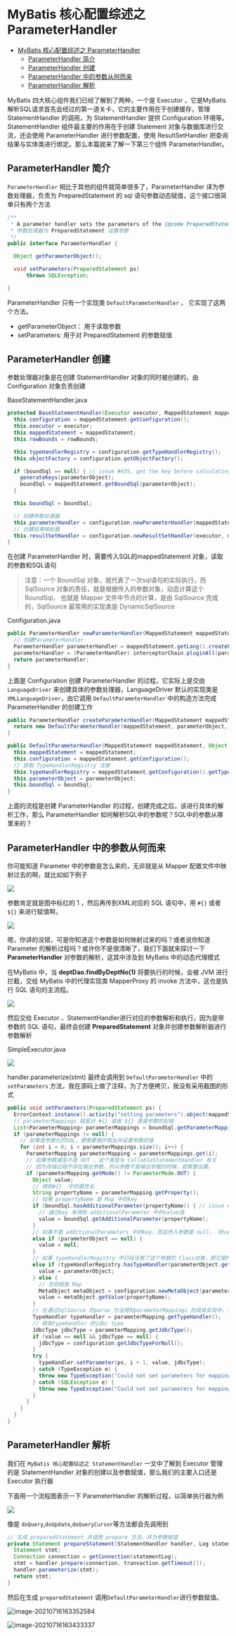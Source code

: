 # MyBatis 核心配置综述之 ParameterHandler

* [MyBatis 核心配置综述之 ParameterHandler](#mybatis-核心配置综述之-parameterhandler)
   * [ParameterHandler 简介](#parameterhandler-简介)
   * [ParameterHandler 创建](#parameterhandler-创建)
   * [ParameterHandler 中的参数从何而来](#parameterhandler-中的参数从何而来)
   * [ParameterHandler 解析](#parameterhandler-解析)

MyBatis 四大核心组件我们已经了解到了两种，一个是 Executor ，它是MyBatis 解析SQL请求首先会经过的第一道关卡，它的主要作用在于创建缓存，管理 StatementHandler 的调用，为 StatementHandler 提供 Configuration 环境等。StatementHandler 组件最主要的作用在于创建 Statement 对象与数据库进行交流，还会使用 ParameterHandler 进行参数配置，使用 ResultSetHandler 把查询结果与实体类进行绑定。那么本篇就来了解一下第三个组件 ParameterHandler。

## ParameterHandler 简介

`ParameterHandler` 相比于其他的组件就简单很多了，ParameterHandler 译为参数处理器，负责为 PreparedStatement 的 sql 语句参数动态赋值，这个接口很简单只有两个方法

```java
/**
 * A parameter handler sets the parameters of the {@code PreparedStatement}
 * 参数处理器为 PreparedStatement 设置参数
 */
public interface ParameterHandler {

  Object getParameterObject();

  void setParameters(PreparedStatement ps)
      throws SQLException;

}
```

ParameterHandler 只有一个实现类 `DefaultParameterHandler` ， 它实现了这两个方法。

- getParameterObject： 用于读取参数
- setParameters: 用于对 PreparedStatement 的参数赋值

## ParameterHandler 创建

参数处理器对象是在创建 StatementHandler 对象的同时被创建的，由 Configuration 对象负责创建

BaseStatementHandler.java

```java
protected BaseStatementHandler(Executor executor, MappedStatement mappedStatement, Object parameterObject, RowBounds rowBounds, ResultHandler resultHandler, BoundSql boundSql) {
  this.configuration = mappedStatement.getConfiguration();
  this.executor = executor;
  this.mappedStatement = mappedStatement;
  this.rowBounds = rowBounds;

  this.typeHandlerRegistry = configuration.getTypeHandlerRegistry();
  this.objectFactory = configuration.getObjectFactory();

  if (boundSql == null) { // issue #435, get the key before calculating the statement
    generateKeys(parameterObject);
    boundSql = mappedStatement.getBoundSql(parameterObject);
  }

  this.boundSql = boundSql;

  // 创建参数处理器
  this.parameterHandler = configuration.newParameterHandler(mappedStatement, parameterObject, boundSql);
  // 创建结果映射器
  this.resultSetHandler = configuration.newResultSetHandler(executor, mappedStatement, rowBounds, parameterHandler, resultHandler, boundSql);
}
```

在创建 ParameterHandler 时，需要传入SQL的mappedStatement 对象，读取的参数和SQL语句

> 注意：一个 BoundSql 对象，就代表了一次sql语句的实际执行，而 SqlSource 对象的责任，就是根据传入的参数对象，动态计算这个 BoundSql， 也就是 Mapper 文件中节点的计算，是由 SqlSource 完成的，SqlSource 最常用的实现类是 DynamicSqlSource

Configuration.java

```java
public ParameterHandler newParameterHandler(MappedStatement mappedStatement, Object parameterObject, BoundSql boundSql) {
  // 创建ParameterHandler
  ParameterHandler parameterHandler = mappedStatement.getLang().createParameterHandler(mappedStatement, parameterObject, boundSql);
  parameterHandler = (ParameterHandler) interceptorChain.pluginAll(parameterHandler);
  return parameterHandler;
}
```

上面是 Configuration 创建 ParameterHandler 的过程，它实际上是交由 `LanguageDriver` 来创建具体的参数处理器，LanguageDriver 默认的实现类是 `XMLLanguageDriver`，由它调用 `DefaultParameterHandler` 中的构造方法完成 ParameterHandler 的创建工作

```java
public ParameterHandler createParameterHandler(MappedStatement mappedStatement, Object parameterObject, BoundSql boundSql) {
  return new DefaultParameterHandler(mappedStatement, parameterObject, boundSql);
}

public DefaultParameterHandler(MappedStatement mappedStatement, Object parameterObject, BoundSql boundSql) {
  this.mappedStatement = mappedStatement;
  this.configuration = mappedStatement.getConfiguration();
  // 获取 TypeHandlerRegistry 注册
  this.typeHandlerRegistry = mappedStatement.getConfiguration().getTypeHandlerRegistry();
  this.parameterObject = parameterObject;
  this.boundSql = boundSql;
}
```

上面的流程是创建 ParameterHandler 的过程，创建完成之后，该进行具体的解析工作，那么 ParameterHandler 如何解析SQL中的参数呢？SQL中的参数从哪里来的？

## ParameterHandler 中的参数从何而来

你可能知道 Parameter 中的参数是怎么来的，无非就是从 Mapper 配置文件中映射过去的啊，就比如如下例子

![](https://img2018.cnblogs.com/blog/1515111/201908/1515111-20190807231123882-227673915.png)


参数肯定就是图中标红的 1 ，然后再传到XML对应的 SQL 语句中，用 `#{}` 或者 `${}` 来进行赋值啊，

![](https://img2018.cnblogs.com/blog/1515111/201908/1515111-20190807231133268-1219817070.png)


嗯，你讲的没错，可是你知道这个参数是如何映射过来的吗？或者说你知道 Parameter 的解析过程吗？或许你不是很清晰了，我们下面就来探讨一下 **ParameterHandler** 对参数的解析，这其中涉及到 MyBatis 中的动态代理模式

在MyBatis 中，当 **deptDao.findByDeptNo(1)** 将要执行的时候，会被 JVM 进行拦截，交给 MyBatis 中的代理实现类 MapperProxy 的 invoke 方法中，这也是执行 SQL 语句的主流程。

![](https://img2018.cnblogs.com/blog/1515111/201908/1515111-20190807231142981-835042774.png)


然后交给 Executor 、StatementHandler进行对应的参数解析和执行，因为是带参数的 SQL 语句，最终会创建 **PreparedStatement** 对象并创建参数解析器进行参数解析

SimpleExecutor.java

![](https://img2018.cnblogs.com/blog/1515111/201908/1515111-20190807231153862-1689775186.png)


handler.parameterize(stmt) 最终会调用到 `DefaultParameterHandler` 中的 `setParameters` 方法，我在源码上做了注释，为了方便拷贝，我没有采用截图的形式

```java
public void setParameters(PreparedStatement ps) {
  ErrorContext.instance().activity("setting parameters").object(mappedStatement.getParameterMap().getId());
  // parameterMappings 就是对 #{} 或者 ${} 里面参数的封装
  List<ParameterMapping> parameterMappings = boundSql.getParameterMappings();
  if (parameterMappings != null) {
    // 如果是参数化的SQL，便需要循环取出并设置参数的值
    for (int i = 0; i < parameterMappings.size(); i++) {
      ParameterMapping parameterMapping = parameterMappings.get(i);
      // 如果参数类型不是 OUT ，这个类型与 CallableStatementHandler 有关
      // 因为存储过程不存在输出参数，所以参数不是输出参数的时候，就需要设置。
      if (parameterMapping.getMode() != ParameterMode.OUT) {
        Object value;
        // 得到#{}  中的属性名
        String propertyName = parameterMapping.getProperty();
        // 如果 propertyName 是 Map 中的key
        if (boundSql.hasAdditionalParameter(propertyName)) { // issue #448 ask first for additional params
          // 通过key 来得到 additionalParameter 中的value值
          value = boundSql.getAdditionalParameter(propertyName);
        }
        // 如果不是 additionalParameters 中的key，而且传入参数是 null， 则value 就是null
        else if (parameterObject == null) {
          value = null;
        }
        // 如果 typeHandlerRegistry 中已经注册了这个参数的 Class对象，即它是Primitive 或者是String 的话
        else if (typeHandlerRegistry.hasTypeHandler(parameterObject.getClass())) {
          value = parameterObject;
        } else {
          // 否则就是 Map
          MetaObject metaObject = configuration.newMetaObject(parameterObject);
          value = metaObject.getValue(propertyName);
        }
        // 在通过SqlSource 的parse 方法得到parameterMappings 的具体实现中，我们会得到parameterMappings的typeHandler
        TypeHandler typeHandler = parameterMapping.getTypeHandler();
        // 获取typeHandler 的jdbc type
        JdbcType jdbcType = parameterMapping.getJdbcType();
        if (value == null && jdbcType == null) {
          jdbcType = configuration.getJdbcTypeForNull();
        }
        try {
          typeHandler.setParameter(ps, i + 1, value, jdbcType);
        } catch (TypeException e) {
          throw new TypeException("Could not set parameters for mapping: " + parameterMapping + ". Cause: " + e, e);
        } catch (SQLException e) {
          throw new TypeException("Could not set parameters for mapping: " + parameterMapping + ". Cause: " + e, e);
        }
      }
    }
  }
}
```

## ParameterHandler 解析

我们在 `MyBatis 核心配置综述之 StatementHandler` 一文中了解到 Executor 管理的是 StatementHandler 对象的创建以及参数赋值，那么我们的主要入口还是 Executor 执行器

下面用一个流程图表示一下 ParameterHandler 的解析过程，以简单执行器为例

![](https://img2018.cnblogs.com/blog/1515111/201908/1515111-20190807231207153-238300434.png)


像是 `doQuery`,`doUpdate`,`doQueryCursor`等方法都会先调用到

```java
// 生成 preparedStatement 并调用 prepare 方法，并为参数赋值
private Statement prepareStatement(StatementHandler handler, Log statementLog) throws SQLException {
  Statement stmt;
  Connection connection = getConnection(statementLog);
  stmt = handler.prepare(connection, transaction.getTimeout());
  handler.parameterize(stmt);
  return stmt;
}
```

然后在生成 `preparedStatement` 调用`DefaultParameterHandler`进行参数赋值。

![image-20210716163352584](https://tva1.sinaimg.cn/large/008i3skNly1gsivkbczxoj31l20t8al5.jpg)

![image-20210716163433337](https://tva1.sinaimg.cn/large/008i3skNly1gsivl4khz9j31d60h8mze.jpg)

